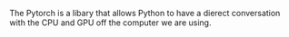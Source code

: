 The Pytorch is a libary that allows Python to have a dierect conversation with the CPU and GPU off the computer we are using. 
